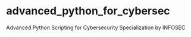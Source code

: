 # advanced_python_for_cybersec
Advanced Python Scripting for Cybersecurity Specialization by INFOSEC
